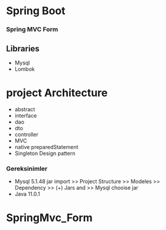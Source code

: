 # Spring Boot

### Spring MVC Form

## Libraries
* Mysql
* Lombok

# project Architecture
* abstract
* interface
* dao
* dto
* controller
* MVC
* native preparedStatement
* Singleton Design pattern

### Gereksinimler
* Mysql 5.1.48 jar import >> Project Structure >> Modeles >> Dependency >> (+) Jars and >> Mysql chooise jar
* Java 11.0.1





# SpringMvc_Form
